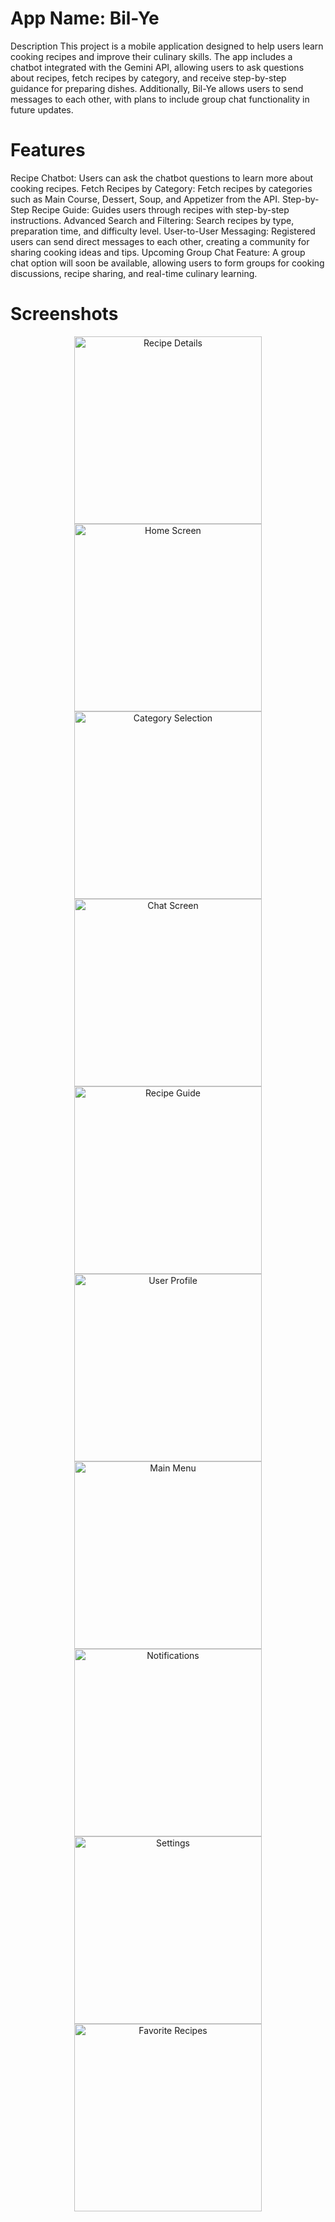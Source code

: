 # App Name: Bil-Ye
Description
This project is a mobile application designed to help users learn cooking recipes and improve their culinary skills. The app includes a chatbot integrated with the Gemini API, allowing users to ask questions about recipes, fetch recipes by category, and receive step-by-step guidance for preparing dishes. Additionally, Bil-Ye allows users to send messages to each other, with plans to include group chat functionality in future updates.

# Features
Recipe Chatbot: Users can ask the chatbot questions to learn more about cooking recipes.
Fetch Recipes by Category: Fetch recipes by categories such as Main Course, Dessert, Soup, and Appetizer from the API.
Step-by-Step Recipe Guide: Guides users through recipes with step-by-step instructions.
Advanced Search and Filtering: Search recipes by type, preparation time, and difficulty level.
User-to-User Messaging: Registered users can send direct messages to each other, creating a community for sharing cooking ideas and tips.
Upcoming Group Chat Feature: A group chat option will soon be available, allowing users to form groups for cooking discussions, recipe sharing, and real-time culinary learning.


# Screenshots

<p align="center">
    <a href="https://github.com/user-attachments/assets/cdfb757c-c131-4d96-ad52-dd4125597db5">
    <img src="https://github.com/user-attachments/assets/cdfb757c-c131-4d96-ad52-dd4125597db5" width="300" alt="Recipe Details">
  </a>
  <a href="https://github.com/user-attachments/assets/9059999a-e88c-4362-ad26-9f68438eddee">
    <img src="https://github.com/user-attachments/assets/9059999a-e88c-4362-ad26-9f68438eddee" width="300" alt="Home Screen">
  </a>
  <a href="https://github.com/user-attachments/assets/361057cb-c2e7-497c-be39-18c8152e6d20">
    <img src="https://github.com/user-attachments/assets/361057cb-c2e7-497c-be39-18c8152e6d20" width="300" alt="Category Selection">
  </a>
  <a href="https://github.com/user-attachments/assets/958304b7-ac7f-42f7-ba6a-054683bf0d5d">
    <img src="https://github.com/user-attachments/assets/958304b7-ac7f-42f7-ba6a-054683bf0d5d" width="300" alt="Chat Screen">
  </a>
  <a href="https://github.com/user-attachments/assets/61539ca3-3184-4090-a5e1-467d1320fec9">
    <img src="https://github.com/user-attachments/assets/61539ca3-3184-4090-a5e1-467d1320fec9" width="300" alt="Recipe Guide">
  </a>
  <a href="https://github.com/user-attachments/assets/3e6e7a41-23df-4ff3-8e99-c791056fd816">
    <img src="https://github.com/user-attachments/assets/3e6e7a41-23df-4ff3-8e99-c791056fd816" width="300" alt="User Profile">
  </a>
  <a href="https://github.com/user-attachments/assets/27e16603-3407-4fe4-ac7d-027590baf6cd">
    <img src="https://github.com/user-attachments/assets/27e16603-3407-4fe4-ac7d-027590baf6cd" width="300" alt="Main Menu">
  </a>
  <a href="https://github.com/user-attachments/assets/c24d9b08-5772-4a5b-9354-b818a526ead1">
    <img src="https://github.com/user-attachments/assets/c24d9b08-5772-4a5b-9354-b818a526ead1" width="300" alt="Notifications">
  </a>
  <a href="https://github.com/user-attachments/assets/39bbaa7b-cdb7-4819-af25-d263369c933e">
    <img src="https://github.com/user-attachments/assets/39bbaa7b-cdb7-4819-af25-d263369c933e" width="300" alt="Settings">
  </a>
  <a href="https://github.com/user-attachments/assets/a2b3b2f1-b127-4096-870c-61c05a087c64">
    <img src="https://github.com/user-attachments/assets/a2b3b2f1-b127-4096-870c-61c05a087c64" width="300" alt="Favorite Recipes">
  </a>

</p>


